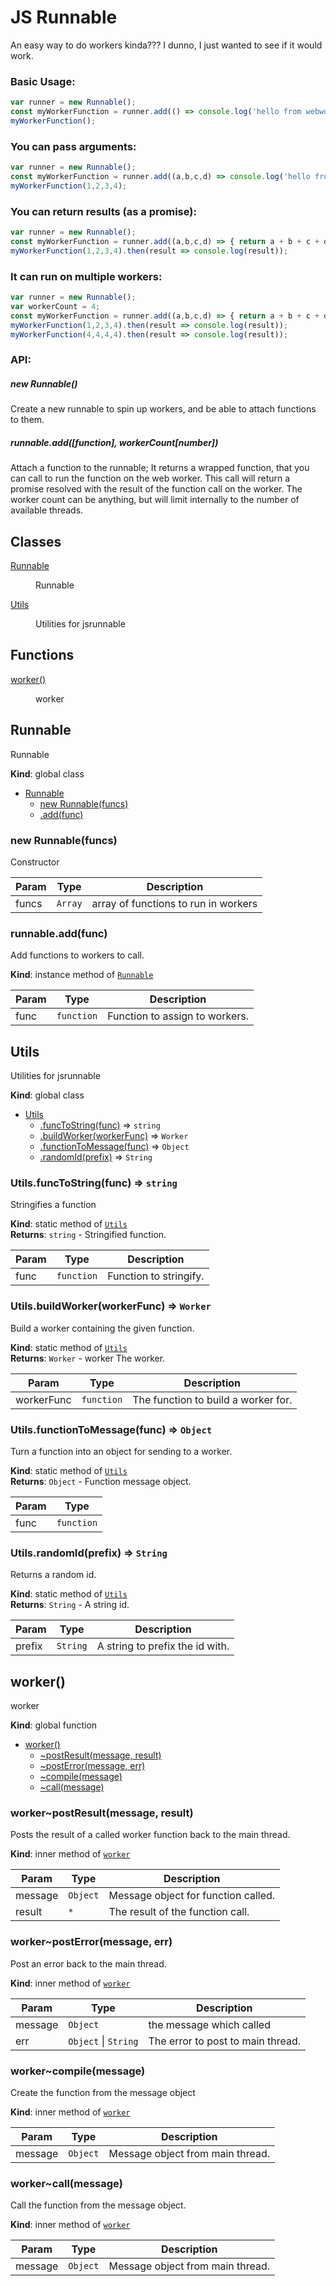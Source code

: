 # JS Runnable

An easy way to do workers kinda??? I dunno, I just wanted to see if it would work.

### Basic Usage: 
```javascript
var runner = new Runnable();
const myWorkerFunction = runner.add(() => console.log('hello from webworker'));
myWorkerFunction();
```

### You can pass arguments:
```javascript
var runner = new Runnable();
const myWorkerFunction = runner.add((a,b,c,d) => console.log('hello from webworker', a, b, c, d));
myWorkerFunction(1,2,3,4);
```

### You can return results (as a promise):
```javascript
var runner = new Runnable();
const myWorkerFunction = runner.add((a,b,c,d) => { return a + b + c + d; });
myWorkerFunction(1,2,3,4).then(result => console.log(result));
```

### It can run on multiple workers:
```javascript
var runner = new Runnable();
var workerCount = 4;
const myWorkerFunction = runner.add((a,b,c,d) => { return a + b + c + d; }, workerCount);
myWorkerFunction(1,2,3,4).then(result => console.log(result));
myWorkerFunction(4,4,4,4).then(result => console.log(result));
```

### API:
##### new Runnable()
Create a new runnable to spin up workers, and be able to attach functions to them.
##### runnable.add([function], workerCount[number])
Attach a function to the runnable;
It returns a wrapped function, that you can call to run the function on the web worker. 
This call will return a promise resolved with the result of the function call on the worker.
The worker count can be anything, but will limit internally to the number of available threads.

## Classes

<dl>
<dt><a href="#Runnable">Runnable</a></dt>
<dd><p>Runnable</p>
</dd>
<dt><a href="#Utils">Utils</a></dt>
<dd><p>Utilities for jsrunnable</p>
</dd>
</dl>

## Functions

<dl>
<dt><a href="#worker">worker()</a></dt>
<dd><p>worker</p>
</dd>
</dl>

<a name="Runnable"></a>

## Runnable
Runnable

**Kind**: global class  

* [Runnable](#Runnable)
    * [new Runnable(funcs)](#new_Runnable_new)
    * [.add(func)](#Runnable+add)

<a name="new_Runnable_new"></a>

### new Runnable(funcs)
Constructor


| Param | Type | Description |
| --- | --- | --- |
| funcs | <code>Array</code> | array of functions to run in workers |

<a name="Runnable+add"></a>

### runnable.add(func)
Add functions to workers to call.

**Kind**: instance method of [<code>Runnable</code>](#Runnable)  

| Param | Type | Description |
| --- | --- | --- |
| func | <code>function</code> | Function to assign to workers. |

<a name="Utils"></a>

## Utils
Utilities for jsrunnable

**Kind**: global class  

* [Utils](#Utils)
    * [.funcToString(func)](#Utils.funcToString) ⇒ <code>string</code>
    * [.buildWorker(workerFunc)](#Utils.buildWorker) ⇒ <code>Worker</code>
    * [.functionToMessage(func)](#Utils.functionToMessage) ⇒ <code>Object</code>
    * [.randomId(prefix)](#Utils.randomId) ⇒ <code>String</code>

<a name="Utils.funcToString"></a>

### Utils.funcToString(func) ⇒ <code>string</code>
Stringifies a function

**Kind**: static method of [<code>Utils</code>](#Utils)  
**Returns**: <code>string</code> - Stringified function.  

| Param | Type | Description |
| --- | --- | --- |
| func | <code>function</code> | Function to stringify. |

<a name="Utils.buildWorker"></a>

### Utils.buildWorker(workerFunc) ⇒ <code>Worker</code>
Build a worker containing the given function.

**Kind**: static method of [<code>Utils</code>](#Utils)  
**Returns**: <code>Worker</code> - worker The worker.  

| Param | Type | Description |
| --- | --- | --- |
| workerFunc | <code>function</code> | The function to build a worker for. |

<a name="Utils.functionToMessage"></a>

### Utils.functionToMessage(func) ⇒ <code>Object</code>
Turn a function into an object for sending to a worker.

**Kind**: static method of [<code>Utils</code>](#Utils)  
**Returns**: <code>Object</code> - Function message object.  

| Param | Type |
| --- | --- |
| func | <code>function</code> | 

<a name="Utils.randomId"></a>

### Utils.randomId(prefix) ⇒ <code>String</code>
Returns a random id.

**Kind**: static method of [<code>Utils</code>](#Utils)  
**Returns**: <code>String</code> - A string id.  

| Param | Type | Description |
| --- | --- | --- |
| prefix | <code>String</code> | A string to prefix the id with. |

<a name="worker"></a>

## worker()
worker

**Kind**: global function  

* [worker()](#worker)
    * [~postResult(message, result)](#worker..postResult)
    * [~postError(message, err)](#worker..postError)
    * [~compile(message)](#worker..compile)
    * [~call(message)](#worker..call)

<a name="worker..postResult"></a>

### worker~postResult(message, result)
Posts the result of a called worker function back to the main thread.

**Kind**: inner method of [<code>worker</code>](#worker)  

| Param | Type | Description |
| --- | --- | --- |
| message | <code>Object</code> | Message object for function called. |
| result | <code>\*</code> | The result of the function call. |

<a name="worker..postError"></a>

### worker~postError(message, err)
Post an error back to the main thread.

**Kind**: inner method of [<code>worker</code>](#worker)  

| Param | Type | Description |
| --- | --- | --- |
| message | <code>Object</code> | the message which called |
| err | <code>Object</code> \| <code>String</code> | The error to post to main thread. |

<a name="worker..compile"></a>

### worker~compile(message)
Create the function from the message object

**Kind**: inner method of [<code>worker</code>](#worker)  

| Param | Type | Description |
| --- | --- | --- |
| message | <code>Object</code> | Message object from main thread. |

<a name="worker..call"></a>

### worker~call(message)
Call the function from the message object.

**Kind**: inner method of [<code>worker</code>](#worker)  

| Param | Type | Description |
| --- | --- | --- |
| message | <code>Object</code> | Message object from main thread. |

